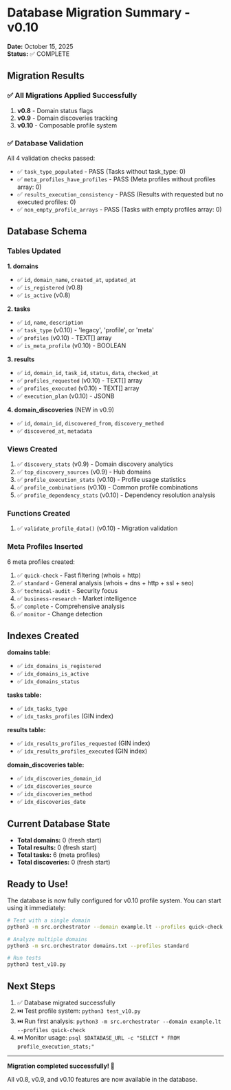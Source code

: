 # Database Migration Summary - v0.10

**Date:** October 15, 2025  
**Status:** ✅ COMPLETE

## Migration Results

### ✅ All Migrations Applied Successfully

1. **v0.8** - Domain status flags
2. **v0.9** - Domain discoveries tracking  
3. **v0.10** - Composable profile system

### ✅ Database Validation

All 4 validation checks passed:
- ✅ `task_type_populated` - PASS (Tasks without task_type: 0)
- ✅ `meta_profiles_have_profiles` - PASS (Meta profiles without profiles array: 0)
- ✅ `results_execution_consistency` - PASS (Results with requested but no executed profiles: 0)
- ✅ `non_empty_profile_arrays` - PASS (Tasks with empty profiles array: 0)

## Database Schema

### Tables Updated

**1. domains**
- ✅ `id`, `domain_name`, `created_at`, `updated_at`
- ✅ `is_registered` (v0.8)
- ✅ `is_active` (v0.8)

**2. tasks**
- ✅ `id`, `name`, `description`
- ✅ `task_type` (v0.10) - 'legacy', 'profile', or 'meta'
- ✅ `profiles` (v0.10) - TEXT[] array
- ✅ `is_meta_profile` (v0.10) - BOOLEAN

**3. results**
- ✅ `id`, `domain_id`, `task_id`, `status`, `data`, `checked_at`
- ✅ `profiles_requested` (v0.10) - TEXT[] array
- ✅ `profiles_executed` (v0.10) - TEXT[] array
- ✅ `execution_plan` (v0.10) - JSONB

**4. domain_discoveries** (NEW in v0.9)
- ✅ `id`, `domain_id`, `discovered_from`, `discovery_method`
- ✅ `discovered_at`, `metadata`

### Views Created

1. ✅ `discovery_stats` (v0.9) - Domain discovery analytics
2. ✅ `top_discovery_sources` (v0.9) - Hub domains
3. ✅ `profile_execution_stats` (v0.10) - Profile usage statistics
4. ✅ `profile_combinations` (v0.10) - Common profile combinations
5. ✅ `profile_dependency_stats` (v0.10) - Dependency resolution analysis

### Functions Created

1. ✅ `validate_profile_data()` (v0.10) - Migration validation

### Meta Profiles Inserted

6 meta profiles created:
1. ✅ `quick-check` - Fast filtering (whois + http)
2. ✅ `standard` - General analysis (whois + dns + http + ssl + seo)
3. ✅ `technical-audit` - Security focus
4. ✅ `business-research` - Market intelligence
5. ✅ `complete` - Comprehensive analysis
6. ✅ `monitor` - Change detection

## Indexes Created

**domains table:**
- ✅ `idx_domains_is_registered`
- ✅ `idx_domains_is_active`
- ✅ `idx_domains_status`

**tasks table:**
- ✅ `idx_tasks_type`
- ✅ `idx_tasks_profiles` (GIN index)

**results table:**
- ✅ `idx_results_profiles_requested` (GIN index)
- ✅ `idx_results_profiles_executed` (GIN index)

**domain_discoveries table:**
- ✅ `idx_discoveries_domain_id`
- ✅ `idx_discoveries_source`
- ✅ `idx_discoveries_method`
- ✅ `idx_discoveries_date`

## Current Database State

- **Total domains:** 0 (fresh start)
- **Total results:** 0 (fresh start)
- **Total tasks:** 6 (meta profiles)
- **Total discoveries:** 0 (fresh start)

## Ready to Use!

The database is now fully configured for v0.10 profile system. You can start using it immediately:

```bash
# Test with a single domain
python3 -m src.orchestrator --domain example.lt --profiles quick-check

# Analyze multiple domains
python3 -m src.orchestrator domains.txt --profiles standard

# Run tests
python3 test_v10.py
```

## Next Steps

1. ✅ Database migrated successfully
2. ⏭️ Test profile system: `python3 test_v10.py`
3. ⏭️ Run first analysis: `python3 -m src.orchestrator --domain example.lt --profiles quick-check`
4. ⏭️ Monitor usage: `psql $DATABASE_URL -c "SELECT * FROM profile_execution_stats;"`

---

**Migration completed successfully! 🎉**

All v0.8, v0.9, and v0.10 features are now available in the database.
